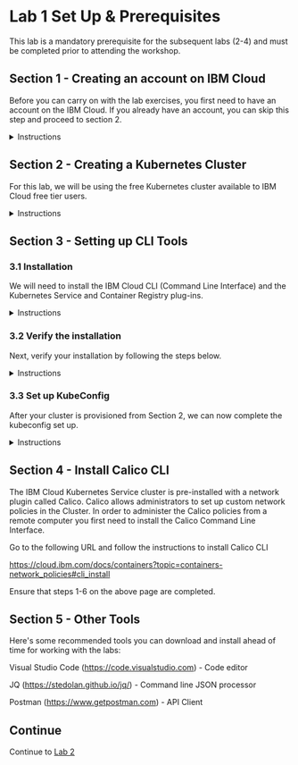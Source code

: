# Lab 1 Set Up & Prerequisites

This lab is a mandatory prerequisite for the subsequent labs (2-4) and must be completed prior to attending the workshop.


## Section 1 - Creating an account on IBM Cloud


Before you can carry on with the lab exercises, you first need to have an account on the IBM Cloud. If you already have an account, you can skip this step and proceed to section 2.

<details>
<summary>Instructions</summary>

1.	Go to https://cloud.ibm.com

2.	Click on the `Create an IBM Cloud account` button on the left side.


![](screencaps/section1step2.png)



3.	On the registration page, under *Create a free account*, fill in the required info:

-	Email

-	First Name

-	Last Name

-	Country or Region

-	Password (must contain 8-31 characters with at least one upper-case, one lower-case, one number. The characters ‘?’ and ‘}’ are not allowed.)

-	Contact method (Optional - check off ‘by email’ or ‘by telephone’, both or none)


4.	Review the *IBM Privacy Statement* and *Terms and Conditions*.

5.	Click the `Create Account` button.


![](screencaps/section1step5.png)


You will receive an email titled _*Action required: Confirm your IBM Cloud account*_ in your inbox.

6. Open the email and click on the `Confirm account` button.


![](screencaps/section1step6.png)


7. Upon confirming your account. You will see this welcome message indicating that your account is ready for use:


![](screencaps/section1step7.png)

</details>



## Section 2 - Creating a Kubernetes Cluster

For this lab, we will be using the free Kubernetes cluster available to IBM Cloud free tier users.


<details>
<summary>Instructions</summary>
    
1.	Go to https://cloud.ibm.com

2.	Log in to your IBM Cloud account.

3.	Enter your IBM Cloud ID and click `Continue` button.

![](screencaps/section2step3.png)

4.	Enter your Password then click the `Log in` button.

![](screencaps/section2step4.png)

5.	Upon successful login, you will arrive on your *Dashboard* page. 

i. Click `Next` through the intro overlay screens if they appear. Otherwise proceed to step 6.

![](screencaps/section2step5i.png)

ii. Click `Close` or the `X`.

![](screencaps/section2step5ii.png)

6.	Click on the `Create resource` button on the top right corner.

![](screencaps/section2step6.png)

7.	On the *Catalog* page, you may see that the default results are being filtered by "lite". If so, remove the *label:lite* filter from the search box:

![](screencaps/section2step7.png)

8.	This should bring up the Featured results on top, click on the `Kubernetes Service` tile:

![](screencaps/section2step8.png)

9.	On the *Kubernetes Service* page, 

A. If you see this message near the bottom :

```
Kubernetes clusters are not available with your current account type. 
Upgrade your account to create a cluster.
```   

![](screencaps/section2step9a.png)


i.	You would first have to upgrade your account. Scroll down on this page to see the various price plans that IBM offers.

ii.	For the purpose of this lab, we will use the *Free* plan, which gives us a free cluster with 1 worker node. Click the `Upgrade` button.

![](screencaps/section2step9aii.png)

iii.	On the *Unlock the full catalog* overlay, fill out the requested information to upgrade to your account to a *Pay-as-you-go* account. 


### Note: Although this step requires you to enter your Credit Card Information, you *__will not be charged__* if you are only using free services for the purpose of this workshop.


iv. Select the *Personal Account* radio. Fill out the required Billing Information (First name, Last name, Address, Phone Number):

![](screencaps/section2step9aiv.png)


v. Fill out the required Credit Card Information (Credit Card Number, Expiration Date, Security Code). Select a Payment Currency. Click the "I accept" checkbox after reading the *Cloud Services terms*. Click `Next`.

![](screencaps/section2step9v.png)

vi. It may take a couple minutes to process the upgrade. When completed, this screen will appear. Click `Done` and proceed to step 11.

![](screencaps/section2step9vi.png)
    

B. Otherwise, your account is already eligible to create the free cluster. 


10. On the *Kubernetes Service* page, click on the `Create` button:

![](screencaps/section2step10.png)


11.	On the *Create a new cluster* page, under *Select a plan*, click on the `Free` tile:

![](screencaps/section2step11.png)


12.	`Kubernetes` is the preselected default Cluster type for the free plan, where the latest stable version is listed inside the tile (eg. V1.14.7). At this point, if you do not see the following fields, you may need to refresh your page (eg. if you are just coming from step 9vi). 

Fill in the required info:

i.        Cluster name

    Enter a name for your cluster, eg. 'mycluster'

ii.	Resource group

    Select "Default" from the drop down

![](screencaps/section2step12.png)


13.	Review the *Order summary*. A free cluster with 2 vCPUs 4GB RAM and 1 worker node will be created. Click on the `Create cluster` button.

![](screencaps/section2step13.png)


14.	On your *Cluster* page, the cluster creation process is indicated by a green progress bar with status info: eg.  *Requesting creation…*  

![](screencaps/section2step14a.png)


Then *Preparing master,workers…*

![](screencaps/section2step14b.png)


15.	The entire cluster creation process can take on average 20-45mins, or more, depending on your connection and network traffic.

As the green bar progresses,  there will be some time spent on *Configuring worker nodes…* and *Finalizing workers…* This is expected.

![](screencaps/section2step15.png)


While you are waiting for the cluster provision to complete, you can move on to Section 3 to set up the required Command Line Interface tools.


16.	Once the cluster has been successfully provisioned, you will see a green `Normal` status replacing the previous progress bar:

![](screencaps/section2step16.png)

</details>


## Section 3 - Setting up CLI Tools

### 3.1 Installation

We will need to install the IBM Cloud CLI (Command Line Interface) and the Kubernetes Service and Container Registry plug-ins.

<details>
<summary>Instructions</summary>

1.	Open a terminal or command line window.

For Mac and Linux, run:
    
          curl -sL https://ibm.biz/idt-installer |bash

        
For Windows 10, run this as an administrator in Windows Powershell:

```
[Net.ServicePointManager]::SecurityProtocol = "Tls12"; iex(New-Object  Net.WebClient).DownloadString('https://ibm.biz/idt-win-installer')
```

This will take a few mins to finish. If you've already got these installed previously, it will upgrade your existing plug-ins to the latest versions.

**Note:** On Windows, the Docker for Windows installation may log you off, but the install is not completed. When you log in again, relaunch the same command again and the installation will resume. The installation will end with a question to ask for a system restart which you must complete.

In addition to the above mentioned, this command will also install the __Kubernetes CLI (kubectl)__ as well as other tooling:


```
homebrew (mac only)
git
docker
helm
curl (linux only)
IBM Cloud Developer Tools plug-in
IBM Cloud Functions plug-in
IBM Cloud Object Storage plug-in
```

**Note:** On Windows this will include gitbash which is the command line tool that you should use for the rest of the labs as the commands for Mac and Linux will work in gitbash.



2. Upon completion, you will see the _Install finished._ message :

![](screencaps/section31step2.png)

</details>


### 3.2 Verify the installation

Next, verify your installation by following the steps below.


<details>
<summary>Instructions</summary>
    
First, let's attempt to login via the IBM Cloud CLI.

1.	In your terminal, type: 

        ibmcloud login -a cloud.ibm.com -r us-south -g Default
        
        
(Use --sso for federated account:)

        ibmcloud login -a cloud.ibm.com --sso -r us-south -g Default


(Note: this may prompt to display an auth code in your default broswer. Type `Y`, login, then copy/paste the auth code into the terminal)

2.	Enter your Email address as prompted: 

![](screencaps/section32step2.png)


3.	Enter your Password as prompted:

![](screencaps/section32step3.png)


4.	Once your login is successful, you will see an OK message with your account details:


![](screencaps/section32step4a.png)

![](screencaps/section32step4b.png)


Next, verify that service plug-in are installed properly.

5.	In your terminal type: 

         ibmcloud plugin list


![](screencaps/section32step5.png)


</details>


### 3.3 Set up KubeConfig

After your cluster is provisioned from Section 2, we can now complete the kubeconfig set up.

<details>
<summary>Instructions</summary>

1. Ensure you are logged in to your ibm cloud account. If you have just completed section 3.2, you can skip logging in again and proceed directly to step 2.

```
ibmcloud login -a cloud.ibm.com -r us-south -g Default

```

(Use --sso for federated account)


```
ibmcloud login -a cloud.ibm.com --sso -r us-south -g Default

```

2. Next, download your cluster's kubeconfig files. On the command line, type:

```
ibmcloud ks cluster-config --cluster <cluster_id>
```

where `<cluster_id>` can be found on your cluster creation page from section 2 step 16, *eg. bmm8gi4d0d78en43d430*

![](screencaps/section33step2.png)


3. Next we set the _KUBECONFIG_ environment variable. Copy the output from the previous step then paste this in the command window to execute. For example:

```
export KUBECONFIG=/Users/<user>/.bluemix/plugins/container-service/clusters/<cluster_id>/kube-config-hou02-mycluster.yml
```

where `<user>` is the user profile on your machine
and `<cluster_id>` can be found on your cluster creation page, or from the previous step *eg. bmm8gi4d0d78en43d430*


![](screencaps/section33step3.png)


4. Verify that you can connect to your cluster:

```
kubectl version --short
```

![](screencaps/section33step4.png)


__Note:__ the recommended default versions above.


You can also run the get pods command to ensure that it runs although we have no pods at this point:


```
kubectl get pods
```

</details>

## Section 4 - Install Calico CLI

The IBM Cloud Kubernetes Service cluster is pre-installed with a network plugin called Calico.  Calico allows administrators to set up custom network policies in the Cluster.  In order to administer the Calico policies from a remote computer you first need to install the Calico Command Line Interface.

Go to the following URL and follow the instructions to install Calico CLI

https://cloud.ibm.com/docs/containers?topic=containers-network_policies#cli_install

Ensure that steps 1-6 on the above page are completed.

## Section 5 - Other Tools

Here's some recommended tools you can download and install ahead of time for working with the labs:

Visual Studio Code (https://code.visualstudio.com)  - Code editor

JQ (https://stedolan.github.io/jq/) - Command line JSON processor

Postman (https://www.getpostman.com) - API Client


## Continue

Continue to [Lab 2](https://github.com/cloud-coder/cascon-2019-kubernetes-apimanager/tree/master/02-kubernetes-service-creation)

